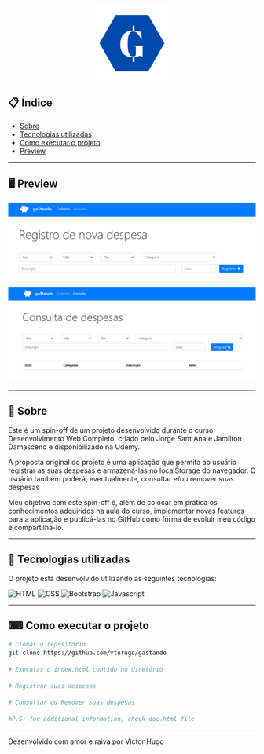 <p align="center">
  <img src="img/logo.png" width="150" alt="Ga$tando">
</p>

## 📋 Índice

- [Sobre](#-Sobre)
- [Tecnologias utilizadas](#-Tecnologias-utilizadas)
- [Como executar o projeto](#-Como-executar-o-projeto)
- [Preview](#-Preview)

---

## 🖥 Preview 

<p align="center">
  <img src="img/preview/registro.png" width="700" alt="Registro de Despesa">
  <img src="img/preview/consulta.png" width="700" alt="consulta de Despesa">
</p>

---

## 📖 Sobre 

Este é um spin-off de um projeto desenvolvido durante o curso Desenvolvimento Web Completo, criado pelo Jorge Sant Ana e Jamilton Damasceno e disponibilizado na Udemy.

A proposta original do projeto é uma aplicação que permita ao usuário registrar as suas despesas e armazená-las no localStorage do navegador. O usuário também poderá, eventualmente, consultar e/ou remover suas despesas

Meu objetivo com este spin-off é, além de colocar em prática os conhecimentos adquiridos na aula do curso, implementar novas features para a aplicação e publicá-las no GitHub como forma de evoluir meu código e compartilhá-lo.

---

## 🚀 Tecnologias utilizadas

O projeto está desenvolvido utilizando as seguintes tecnologias:

<span>
  <img src="https://ik.imagekit.io/xksv/html5_RcOQBX1jU9.png" width="100" alt="HTML">
</span> 

<span>
  <img src="https://ik.imagekit.io/xksv/css3_4gA2wiFNCA8.png" width="100" alt ="CSS">
</span>

<span>
  <img src="https://ik.imagekit.io/xksv/bootstrap_5A0Id--hY.png" width="100" alt ="Bootstrap">
</span>

<span>
  <img src="https://ik.imagekit.io/xksv/javascript_rSYR4yAOvgB.png" width="100" alt ="Javascript">
</span>

---

## ⌨ Como executar o projeto

```bash
# Clonar o repositório
git clone https://github.com/vtorugo/gastando

# Executar o index.html contido no diretório

# Registrar suas despesas

# Consultar ou Remover suas despesas

#P.S: for additional information, check doc.html file.
```

---

Desenvolvido com amor e raiva por Victor Hugo